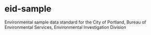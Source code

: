 # eid-sample
Environmental sample data standard for the City of Portland, Bureau of Environmental Services, Environmental Investigation Division
